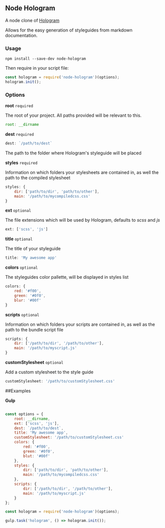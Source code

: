 ## Node Hologram

A node clone of [Hologram](https://github.com/trulia/hologram)

Allows for the easy generation of styleguides from markdown documentation.

### Usage

```
npm install --save-dev node-hologram
```

Then require in your script file:

```javascript
const hologram = require('node-hologram')(options);
hologram.init();
```

### Options

__root__ `required`

The root of your project. All paths provided will be relevant to this.

```javascript
root: __dirname
```

__dest__ `required`

```javascript
dest: `/path/to/dest`
```

The path to the folder where Hologram's styleguide will be placed

__styles__ `required`

Information on which folders your stylesheets are contained in, as well the path to the compiled stylesheet

```javascript
styles: {
    dir: ['path/to/dir', 'path/to/other'],
    main: '/path/to/mycompiledcss.css'
}
```

__ext__ `optional`

The file extensions which will be used by Hologram, defaults to *scss* and *js*

```javascript
ext: ['scss', 'js']
```

__title__ `optional`

The title of your styleguide

```javascript
title: 'My awesome app'
```

__colors__ `optional`

The styleguides color pallette, will be displayed in styles list

```javascript
colors: {
    red: '#f00',
    green: '#0f0',
    blur: '#00f'
}
```

__scripts__ `optional`

Information on which folders your scripts are contained in, as well as the path to the bundle script file

```javascript
scripts: {
    dir: ['/path/to/dir', '/path/to/other'],
    main: '/path/to/myscript.js'
}
```

__customStylesheet__ `optional`

Add a custom stylesheet to the style guide

```javascript
customStylesheet: '/path/to/customStylesheet.css'
```

##Examples

__Gulp__

```javascript

const options = {
    root: __dirname,
    ext: ['scss', 'js'],
    dest: `/path/to/dest`,
    title: 'My awesome app',
    customStylesheet: '/path/to/customStylesheet.css'
    colors: {
        red: '#f00',
        green: '#0f0',
        blut: '#00f'
    },
    styles: {
        dir: ['path/to/dir', 'path/to/other'],
        main: '/path/to/mycompiledcss.css'
    },
    scripts: {
        dir: ['/path/to/dir', '/path/to/other'],
        main: '/path/to/myscript.js'
    }
};

const hologram = require('node-hologram')(options);

gulp.task('hologram', () => hologram.init());

```
